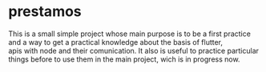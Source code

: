 # prestamos

This is a small simple project whose main purpose is to be a first practice and a way to get a practical knowledge about the basis of flutter,  
apis with node and their comunication. It also is useful to practice particular things before to use them in the main project, wich is in progress now.
